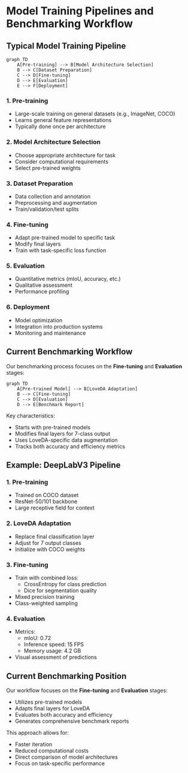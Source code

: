 # Model Training Pipelines and Benchmarking Workflow

## Typical Model Training Pipeline

```mermaid
graph TD
    A[Pre-training] --> B[Model Architecture Selection]
    B --> C[Dataset Preparation]
    C --> D[Fine-tuning]
    D --> E[Evaluation]
    E --> F[Deployment]
```

### 1. Pre-training
- Large-scale training on general datasets (e.g., ImageNet, COCO)
- Learns general feature representations
- Typically done once per architecture

### 2. Model Architecture Selection
- Choose appropriate architecture for task
- Consider computational requirements
- Select pre-trained weights

### 3. Dataset Preparation
- Data collection and annotation
- Preprocessing and augmentation
- Train/validation/test splits

### 4. Fine-tuning
- Adapt pre-trained model to specific task
- Modify final layers
- Train with task-specific loss function

### 5. Evaluation
- Quantitative metrics (mIoU, accuracy, etc.)
- Qualitative assessment
- Performance profiling

### 6. Deployment
- Model optimization
- Integration into production systems
- Monitoring and maintenance

## Current Benchmarking Workflow

Our benchmarking process focuses on the **Fine-tuning** and **Evaluation** stages:

```mermaid
graph TD
    A[Pre-trained Model] --> B[LoveDA Adaptation]
    B --> C[Fine-tuning]
    C --> D[Evaluation]
    D --> E[Benchmark Report]
```

Key characteristics:
- Starts with pre-trained models
- Modifies final layers for 7-class output
- Uses LoveDA-specific data augmentation
- Tracks both accuracy and efficiency metrics

## Example: DeepLabV3 Pipeline

### 1. Pre-training
- Trained on COCO dataset
- ResNet-50/101 backbone
- Large receptive field for context

### 2. LoveDA Adaptation
- Replace final classification layer
- Adjust for 7 output classes
- Initialize with COCO weights

### 3. Fine-tuning
- Train with combined loss:
  - CrossEntropy for class prediction
  - Dice for segmentation quality
- Mixed precision training
- Class-weighted sampling

### 4. Evaluation
- Metrics:
  - mIoU: 0.72
  - Inference speed: 15 FPS
  - Memory usage: 4.2 GB
- Visual assessment of predictions

## Current Benchmarking Position

Our workflow focuses on the **Fine-tuning** and **Evaluation** stages:
- Utilizes pre-trained models
- Adapts final layers for LoveDA
- Evaluates both accuracy and efficiency
- Generates comprehensive benchmark reports

This approach allows for:
- Faster iteration
- Reduced computational costs
- Direct comparison of model architectures
- Focus on task-specific performance
